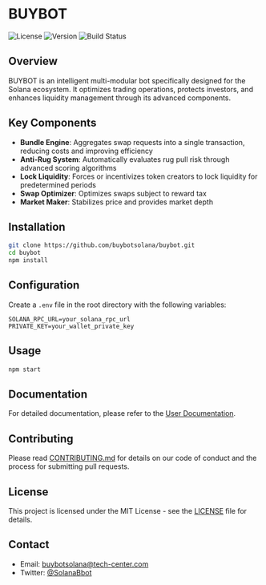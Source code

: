 # BUYBOT

![License](https://img.shields.io/badge/license-MIT-blue.svg)
![Version](https://img.shields.io/badge/version-1.0.0-green.svg)
![Build Status](https://img.shields.io/badge/build-passing-brightgreen.svg)

## Overview

BUYBOT is an intelligent multi-modular bot specifically designed for the Solana ecosystem. It optimizes trading operations, protects investors, and enhances liquidity management through its advanced components.

## Key Components

- **Bundle Engine**: Aggregates swap requests into a single transaction, reducing costs and improving efficiency
- **Anti-Rug System**: Automatically evaluates rug pull risk through advanced scoring algorithms
- **Lock Liquidity**: Forces or incentivizes token creators to lock liquidity for predetermined periods
- **Swap Optimizer**: Optimizes swaps subject to reward tax
- **Market Maker**: Stabilizes price and provides market depth

## Installation

```bash
git clone https://github.com/buybotsolana/buybot.git
cd buybot
npm install
```

## Configuration

Create a `.env` file in the root directory with the following variables:

```
SOLANA_RPC_URL=your_solana_rpc_url
PRIVATE_KEY=your_wallet_private_key
```

## Usage

```bash
npm start
```

## Documentation

For detailed documentation, please refer to the [User Documentation](docs/user_documentation.md).

## Contributing

Please read [CONTRIBUTING.md](CONTRIBUTING.md) for details on our code of conduct and the process for submitting pull requests.

## License

This project is licensed under the MIT License - see the [LICENSE](LICENSE) file for details.

## Contact

- Email: buybotsolana@tech-center.com
- Twitter: [@SolanaBbot](https://twitter.com/SolanaBbot)
